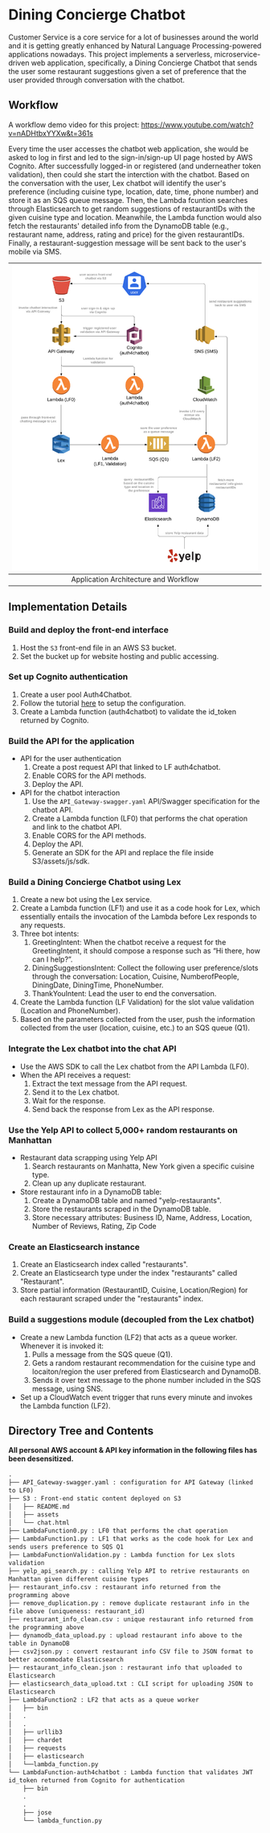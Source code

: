 # Dining Concierge Chatbot

Customer Service is a core service for a lot of businesses around the world and it is getting greatly enhanced by Natural Language Processing-powered applications nowadays. This project implements a serverless, microservice-driven web application, specifically, a Dining Concierge Chatbot that sends the user some restaurant suggestions given a set of preference that the user provided through conversation with the chatbot.

## Workflow
A workflow demo video for this project: https://www.youtube.com/watch?v=nADHtbxYYXw&t=361s

Every time the user accesses the chatbot web application, she would be asked to log in first and led to the sign-in/sign-up UI page hosted by AWS Cognito. After successfully logged-in or registered (and underneather token validation), then could she start the interction with the chatbot. Based on the conversation with the user, Lex chatbot will identify the user's preference (including cuisine type, location, date, time, phone number) and store it as an SQS queue message. Then, the Lambda fcuntion searches through Elasticsearch to get random suggestions of restaurantIDs with the given cuisine type and location. Meanwhile, the Lambda function would also fetch the restaurants' detailed info from the DynamoDB table (e.g., restaurant name, address, rating and price) for the given restaurantIDs. Finally, a restaurant-suggestion message will be sent back to the user's mobile via SMS.

|![Application Architecture and Workflow](./Dining_Concierge_Chatbot_Workflow.png)|
|:--:|
|Application Architecture and Workflow|

## Implementation Details
### Build and deploy the front-end interface
1. Host the `S3` front-end file in an AWS S3 bucket.
2. Set the bucket up for website hosting and public accessing.

### Set up Cognito authentication
1. Create a user pool Auth4Chatbot.
2. Follow the tutorial [here](https://www.youtube.com/watch?v=BN3SBeqaq0g) to setup the configuration.
3. Create a Lambda function (auth4chatbot) to validate the id_token returned by Cognito.

### Build the API for the application
- API for the user authentication
   1. Create a post request API that linked to LF auth4chatbot.
   2. Enable CORS for the API methods.
   3. Deploy the API.
- API for the chatbot interaction
   1. Use the `API_Gateway-swagger.yaml` API/Swagger specification for the chatbot API.
   2. Create a Lambda function (LF0)​ that performs the chat operation and link to the chatbot API.
   3. Enable CORS for the API methods.
   4. Deploy the API.
   5. ​Generate an SDK for the API and replace the file inside S3/assets/js/sdk.

### Build a Dining Concierge Chatbot using Lex
1. Create a new bot using the Lex service.
2. Create a Lambda function (LF1) and use it as a code hook for Lex, which essentially entails the invocation of the Lambda before Lex responds to any requests.
3. Three bot intents: 
   1. GreetingIntent: When the chatbot receive a request for the GreetingIntent, it should compose a response such as “Hi there, how can I help?”.
   2. DiningSuggestionsIntent: Collect the following user preference/slots through the conversation: Location, Cuisine, NumberofPeople, DiningDate, DiningTime, PhoneNumber.
   3. ThankYouIntent: Lead the user to end the conversation.
4. Create the Lambda function (LF Validation) for the slot value validation (Location and PhoneNumber).
5. Based on the parameters collected from the user, push the information collected from the user (location, cuisine, etc.) to an SQS queue (Q1).

### Integrate the Lex chatbot into the chat API
- Use the AWS SDK to call the Lex chatbot from the API Lambda (LF0).
- When the API receives a request:
    1. Extract the text message from the API request.
    2. Send it to the Lex chatbot.
    3. Wait for the response.
    4. Send back the response from Lex as the API response.

### Use the Yelp API to collect 5,000+ random restaurants on Manhattan
- Restaurant data scrapping using Yelp API
    1. Search restaurants on Manhatta, New York given a specific cuisine type.
    2. Clean up any duplicate restaurant. 
- Store restaurant info in a DynamoDB table:
    1. Create a DynamoDB table and named "yelp-restaurants".
    2. Store the restaurants scraped in the DynamoDB table.
    3. Store necessary attributes: Business ID, Name, Address, Location, Number of Reviews, Rating, Zip Code

### Create an Elasticsearch instance
1. Create an Elasticsearch index called "restaurants".
2. Create an Elasticsearch type under the index "restaurants" called "Restaurant".
3. Store partial information (RestaurantID, Cuisine, Location/Region) for each restaurant scraped under the "restaurants" index.

### Build a suggestions module (decoupled from the Lex chatbot)
- Create a new Lambda function (LF2) that acts as a queue worker. Whenever it is invoked it:
    1. Pulls a message from the SQS queue (Q1).
    2. Gets a random restaurant recommendation for the cuisine type and locaiton/region the user prefered from Elasticsearch and DynamoDB.
    3. Sends it over text message to the phone number included in the SQS message, using SNS.
- Set up a CloudWatch event trigger that runs every minute and invokes the Lambda function (LF2).


## Directory Tree and Contents

**All personal AWS account & API key information in the following files has been desensitized.**

```
.
├── API_Gateway-swagger.yaml : configuration for API Gateway (linked to LF0)
├── S3 : Front-end static content deployed on S3
│   ├── README.md
│   ├── assets
│   └── chat.html
├── LambdaFunction0.py : LF0 that performs the chat operation
├── LambdaFunction1.py : LF1 that works as the code hook for Lex and sends users preference to SQS Q1
├── LambdaFunctionValidation.py : Lambda function for Lex slots validation
├── yelp_api_search.py : calling Yelp API to retrive restaurants on Manhattan given different cuisine types
├── restaurant_info.csv : restaurant info returned from the programming above
├── remove_duplication.py : remove duplicate restaurant info in the file above (uniqueness: restaurant_id)
├── restaurant_info_clean.csv : unique restaurant info returned from the programming above
├── dynamodb_data_upload.py : upload restaurant info above to the table in DynamoDB
├── csv2json.py : convert restaurant info CSV file to JSON format to better accommodate Elasticsearch
├── restaurant_info_clean.json : restaurant info that uploaded to Elasticsearch
├── elasticsearch_data_upload.txt : CLI script for uploading JSON to Elasticsearch
├── LambdaFunction2 : LF2 that acts as a queue worker
│   ├── bin
│   .
│   .
│   ├── urllib3
│   ├── chardet
│   ├── requests
│   ├── elasticsearch
│   └──lambda_function.py
└── LambdaFunction-auth4chatbot : Lambda function that validates JWT id_token returned from Cognito for authentication
    ├── bin
    .
    .
    ├── jose
    └── lambda_function.py
```